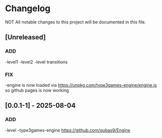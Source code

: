 # Changelog

NOT All notable changes to this project will be documented in this file.
## [Unreleased]

### ADD
-level1
-level2
-level transitions

### FIX
-engine is now loaded via https://unpkg.com/type3games-engine/engine.js so github pages is now working

## [0.0.1-1] - 2025-08-04

### ADD
-level
-type3games-engine https://github.com/qubas9/Engine
